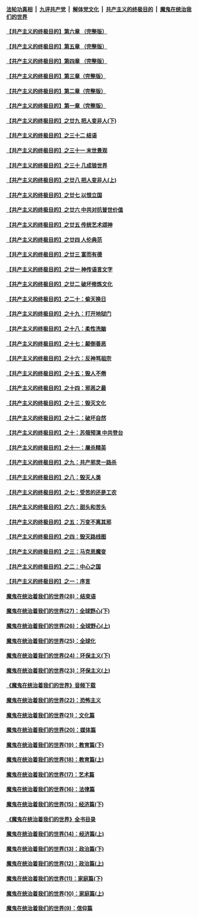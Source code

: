 ####  [法轮功真相](../../../../basic/blob/master/README.md?t=07071931) &nbsp;|&nbsp; [九评共产党](../../../../9ping.md/blob/master/README.md?t=07071931) &nbsp;|&nbsp; [解体党文化](../../../../jtdwh.md/blob/master/README.md?t=07071931)  &nbsp;|&nbsp; [共产主义的终极目的](../../../../gczydzjmd.md/blob/master/README.md?t=07071931) &nbsp;|&nbsp; [魔鬼在统治我们的世界](../../../../mgztzwmdsj.md/blob/master/README.md?t=07071931) 

#### [【共产主义的终极目的】第六章 （完整版）](../pages/nsc422/n11428913.md?t=07071931) 

#### [【共产主义的终极目的】第五章 （完整版）](../pages/nsc422/n11428912.md?t=07071931) 

#### [【共产主义的终极目的】第四章 （完整版）](../pages/nsc422/n11428907.md?t=07071931) 

#### [【共产主义的终极目的】第三章（完整版）](../pages/nsc422/n11428848.md?t=07071931) 

#### [【共产主义的终极目的】第二章（完整版）](../pages/nsc422/n11428831.md?t=07071931) 

#### [【共产主义的终极目的】第一章（完整版）](../pages/nsc422/n11417651.md?t=07071931) 

#### [【共产主义的终极目的】之廿九 把人变非人(下)](../pages/nsc422/n11344140.md?t=07071931) 

#### [【共产主义的终极目的】之三十二 结语](../pages/nsc422/n11360535.md?t=07071931) 

#### [【共产主义的终极目的】之三十一 末世景观](../pages/nsc422/n11351129.md?t=07071931) 

#### [【共产主义的终极目的】之三十 几成狼世界](../pages/nsc422/n11348280.md?t=07071931) 

#### [【共产主义的终极目的】之廿八 把人变非人(上)](../pages/nsc422/n11340492.md?t=07071931) 

#### [【共产主义的终极目的】之廿七 以恨立国](../pages/nsc422/n11336944.md?t=07071931) 

#### [【共产主义的终极目的】之廿六 中共对抗普世价值](../pages/nsc422/n11324785.md?t=07071931) 

#### [【共产主义的终极目的】之廿五 传统艺术颂神](../pages/nsc422/n11296396.md?t=07071931) 

#### [【共产主义的终极目的】之廿四 人伦典范](../pages/nsc422/n11296397.md?t=07071931) 

#### [【共产主义的终极目的】之廿三 富而有德](../pages/nsc422/n11283598.md?t=07071931) 

#### [【共产主义的终极目的】之廿一 神传语言文字](../pages/nsc422/n11263265.md?t=07071931) 

#### [【共产主义的终极目的】之廿二 破坏修炼文化](../pages/nsc422/n11245728.md?t=07071931) 

#### [【共产主义的终极目的】之二十：偷天换日](../pages/nsc422/n11238846.md?t=07071931) 

#### [【共产主义的终极目的】之十九：打开地狱门](../pages/nsc422/n11206376.md?t=07071931) 

#### [【共产主义的终极目的】之十八：柔性洗脑](../pages/nsc422/n11199994.md?t=07071931) 

#### [【共产主义的终极目的】之十七：颠倒善恶](../pages/nsc422/n11179782.md?t=07071931) 

#### [【共产主义的终极目的】之十六：反神骂祖宗](../pages/nsc422/n11166798.md?t=07071931) 

#### [【共产主义的终极目的】之十五：毁人不倦](../pages/nsc422/n11166792.md?t=07071931) 

#### [【共产主义的终极目的】之十四：邪恶之最](../pages/nsc422/n11150249.md?t=07071931) 

#### [【共产主义的终极目的】之十三：毁灭文化](../pages/nsc422/n11135227.md?t=07071931) 

#### [【共产主义的终极目的】之十二：破坏自然](../pages/nsc422/n11135214.md?t=07071931) 

#### [【共产主义的终极目的】之十：苏俄预演 中共登台](../pages/nsc422/n11118424.md?t=07071931) 

#### [【共产主义的终极目的】之十一：屠杀精英](../pages/nsc422/n11118442.md?t=07071931) 

#### [【共产主义的终极目的】之九：共产邪灵一路杀](../pages/nsc422/n11114139.md?t=07071931) 

#### [【共产主义的终极目的】之八：毁灭人类](../pages/nsc422/n11108503.md?t=07071931) 

#### [【共产主义的终极目的】之七：受苦的还是工农](../pages/nsc422/n11101809.md?t=07071931) 

#### [【共产主义的终极目的】之六：甜头和苦头](../pages/nsc422/n11096971.md?t=07071931) 

#### [【共产主义的终极目的】之五：万变不离其邪](../pages/nsc422/n11091285.md?t=07071931) 

#### [【共产主义的终极目的】之四：毁灭路线图](../pages/nsc422/n11086284.md?t=07071931) 

#### [【共产主义的终极目的】之三：马克思魔变](../pages/nsc422/n11061941.md?t=07071931) 

#### [【共产主义的终极目的】之二：中心之国](../pages/nsc422/n11047728.md?t=07071931) 

#### [【共产主义的终极目的】之一：序言](../pages/nsc422/n11086077.md?t=07071931) 

#### [魔鬼在统治着我们的世界(28)：结束语](../pages/nsc422/n10936246.md?t=07071931) 

#### [魔鬼在统治着我们的世界(27)：全球野心(下)](../pages/nsc422/n10928319.md?t=07071931) 

#### [魔鬼在统治着我们的世界(26)：全球野心(上)](../pages/nsc422/n10900318.md?t=07071931) 

#### [魔鬼在统治着我们的世界(25)：全球化](../pages/nsc422/n10788205.md?t=07071931) 

#### [魔鬼在统治着我们的世界(24)：环保主义(下)](../pages/nsc422/n10695307.md?t=07071931) 

#### [魔鬼在统治着我们的世界(23)：环保主义(上)](../pages/nsc422/n10688613.md?t=07071931) 

#### [《魔鬼在统治着我们的世界》音频下载](../pages/nsc422/n10635553.md?t=07071931) 

#### [魔鬼在统治着我们的世界(22)：恐怖主义](../pages/nsc422/n10614727.md?t=07071931) 

#### [魔鬼在统治着我们的世界(21)：文化篇](../pages/nsc422/n10597706.md?t=07071931) 

#### [魔鬼在统治着我们的世界(20)：媒体篇](../pages/nsc422/n10586579.md?t=07071931) 

#### [魔鬼在统治着我们的世界(19)：教育篇(下)](../pages/nsc422/n10564808.md?t=07071931) 

#### [魔鬼在统治着我们的世界(18)：教育篇(上)](../pages/nsc422/n10526970.md?t=07071931) 

#### [魔鬼在统治着我们的世界(17)：艺术篇](../pages/nsc422/n10499093.md?t=07071931) 

#### [魔鬼在统治着我们的世界(16)：法律篇](../pages/nsc422/n10485969.md?t=07071931) 

#### [魔鬼在统治着我们的世界(15)：经济篇(下)](../pages/nsc422/n10469975.md?t=07071931) 

#### [《魔鬼在统治着我们的世界》全书目录](../pages/nsc422/n10464261.md?t=07071931) 

#### [魔鬼在统治着我们的世界(14)：经济篇(上)](../pages/nsc422/n10457370.md?t=07071931) 

#### [魔鬼在统治着我们的世界(13)：政治篇(下)](../pages/nsc422/n10448270.md?t=07071931) 

#### [魔鬼在统治着我们的世界(12)：政治篇(上)](../pages/nsc422/n10444576.md?t=07071931) 

#### [魔鬼在统治着我们的世界(11)：家庭篇(下)](../pages/nsc422/n10440961.md?t=07071931) 

#### [魔鬼在统治着我们的世界(10)：家庭篇(上)](../pages/nsc422/n10435448.md?t=07071931) 

#### [魔鬼在统治着我们的世界(9)：信仰篇](../pages/nsc422/n10432159.md?t=07071931) 


